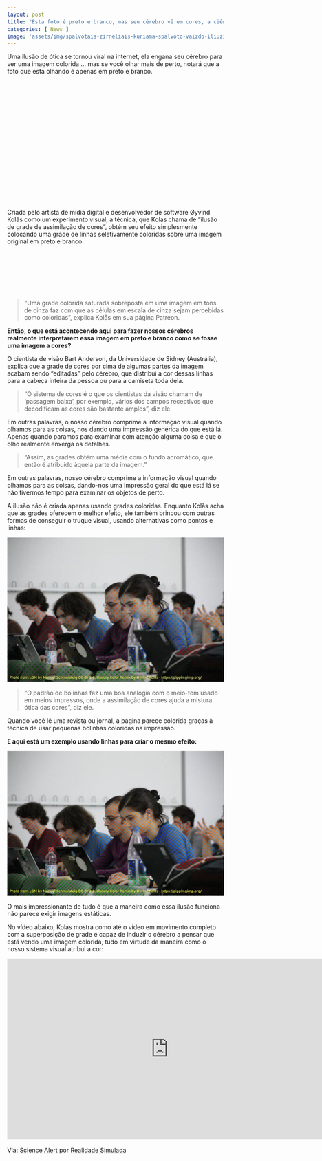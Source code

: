 ```yaml
---
layout: post
title: "Esta foto é preto e branco, mas seu cérebro vê em cores, a ciência explica"
categories: [ News ]
image: 'assets/img/spalvotais-zirneliais-kuriama-spalvoto-vaizdo-iliuzija-nespalvotoje-nuotraukoje-5d40108a0dfd2.jpg'
---
```


Uma ilusão de ótica se tornou viral na internet, ela engana seu cérebro para ver uma imagem colorida … mas se você olhar mais de perto, notará que a foto que está olhando é apenas em preto e branco.

<!-- QUADRADO -->
<script async src="//pagead2.googlesyndication.com/pagead/js/adsbygoogle.js"></script>
<ins class="adsbygoogle"
style="display:inline-block;width:336px;height:280px"
data-ad-client="ca-pub-2838251107855362"
data-ad-slot="5351066970"></ins>
<script>
(adsbygoogle = window.adsbygoogle || []).push({});
</script>

Criada pelo artista de mídia digital e desenvolvedor de software Øyvind Kolås como um experimento visual, a técnica, que Kolas chama de “ilusão de grade de assimilação de cores”, obtém seu efeito simplesmente colocando uma grade de linhas seletivamente coloridas sobre uma imagem original em preto e branco.

<!-- MINI ANÚNCIO -->
<script async src="//pagead2.googlesyndication.com/pagead/js/adsbygoogle.js"></script>
<!-- Games Root -->
<ins class="adsbygoogle"
style="display:inline-block;width:730px;height:95px"
data-ad-client="ca-pub-2838251107855362"
data-ad-slot="5351066970"></ins>
<script>
(adsbygoogle = window.adsbygoogle || []).push({});
</script>

> “Uma grade colorida saturada sobreposta em uma imagem em tons de cinza faz com que as células em escala de cinza sejam percebidas como coloridas”, explica Kolås em sua página Patreon.

<!-- RETANGULO LARGO 2 -->
<script async src="//pagead2.googlesyndication.com/pagead/js/adsbygoogle.js"></script>
<ins class="adsbygoogle"
style="display:block; text-align:center;"
data-ad-layout="in-article"
data-ad-format="fluid"
data-ad-client="ca-pub-2838251107855362"
data-ad-slot="8549252987"></ins>
<script>
(adsbygoogle = window.adsbygoogle || []).push({});
</script>

**Então, o que está acontecendo aqui para fazer nossos cérebros realmente interpretarem essa imagem em preto e branco como se fosse uma imagem a cores?**

O cientista de visão Bart Anderson, da Universidade de Sidney (Austrália), explica que a grade de cores por cima de algumas partes da imagem acabam sendo “editadas” pelo cérebro, que distribui a cor dessas linhas para a cabeça inteira da pessoa ou para a camiseta toda dela.

> “O sistema de cores é o que os cientistas da visão chamam de ‘passagem baixa’, por exemplo, vários dos campos receptivos que decodificam as cores são bastante amplos”, diz ele.

Em outras palavras, o nosso cérebro comprime a informação visual quando olhamos para as coisas, nos dando uma impressão genérica do que está lá. Apenas quando paramos para examinar com atenção alguma coisa é que o olho realmente enxerga os detalhes.

> “Assim, as grades obtêm uma média com o fundo acromático, que então é atribuído àquela parte da imagem.”

Em outras palavras, nosso cérebro comprime a informação visual quando olhamos para as coisas, dando-nos uma impressão geral do que está lá se não tivermos tempo para examinar os objetos de perto.

A ilusão não é criada apenas usando grades coloridas. Enquanto Kolås acha que as grades oferecem o melhor efeito, ele também brincou com outras formas de conseguir o truque visual, usando alternativas como pontos e linhas:

![Ilusão de ótica](/assets/img/spalvotais-zirneliais-kuriama-spalvoto-vaizdo-iliuzija-nespalvotoje-nuotraukoje-5d40108a0dfd2.jpg)

> “O padrão de bolinhas faz uma boa analogia com o meio-tom usado em meios impressos, onde a assimilação de cores ajuda a mistura ótica das cores”, diz ele.

Quando você lê uma revista ou jornal, a página parece colorida graças à técnica de usar pequenas bolinhas coloridas na impressão.

**E aqui está um exemplo usando linhas para criar o mesmo efeito:**

![Ilusão de ótica em listras](/assets/img/ilusao-de-otica-listrinhas.jpg)

O mais impressionante de tudo é que a maneira como essa ilusão funciona não parece exigir imagens estáticas.

No vídeo abaixo, Kolas mostra como até o vídeo em movimento completo com a superposição de grade é capaz de induzir o cérebro a pensar que está vendo uma imagem colorida, tudo em virtude da maneira como o nosso sistema visual atribui a cor:

<iframe width="747" height="420" src="https://www.youtube.com/embed/7jJ10OZH2SU" title="YouTube video player" frameborder="0" allow="accelerometer; autoplay; clipboard-write; encrypted-media; gyroscope; picture-in-picture" allowfullscreen></iframe>

<!-- RETANGULO LARGO -->
<script async src="https://pagead2.googlesyndication.com/pagead/js/adsbygoogle.js"></script>
<!-- Informat -->
<ins class="adsbygoogle"
style="display:block"
data-ad-client="ca-pub-2838251107855362"
data-ad-slot="2327980059"
data-ad-format="auto"
data-full-width-responsive="true"></ins>
<script>
(adsbygoogle = window.adsbygoogle || []).push({});
</script>

Via: [Science Alert](https://www.sciencealert.com/crazy-optical-illusion-makes-your-brain-see-colour-in-a-black-and-white-photo) por [Realidade Simulada](https://realidadesimulada.com/esta-foto-e-preto-e-branco-mas-seu-cerebro-ve-em-cores-a-ciencia-explica/)


